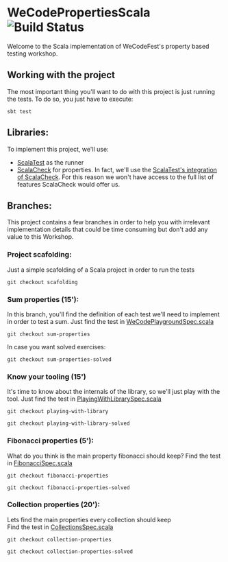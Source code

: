 # WeCodePropertiesScala ![Build Status](https://travis-ci.org/delr3ves/WeCodePropertiesScala.svg?branch=master)

Welcome to the Scala implementation of WeCodeFest's property based testing workshop.

## Working with the project

The most important thing you'll want to do with this project is just running the tests. To do so, you just have to execute:

```
sbt test
```

## Libraries: 

To implement this project, we'll use:
 * [ScalaTest](http://www.scalatest.org/) as the runner
 * [ScalaCheck](https://www.scalacheck.org/) for properties. In fact, we'll use the  [ScalaTest's integration of ScalaCheck](http://www.scalatest.org/user_guide/property_based_testing). For this reason we won't have access to the full list of features ScalaCheck would offer us.


## Branches:

This project contains a few branches in order to help you with irrelevant implementation details that could be time consuming but don't add any value to this Workshop.  

### Project scafolding:
Just a simple scafolding of a Scala project in order to run the tests 

```
git checkout scafolding
```

### Sum properties (15'):
In this branch, you'll find the definition of each test we'll need to implement in order to test a sum. 
Just find the test in [WeCodePlaygroundSpec.scala](src/test/scala/com/emaginalabs/wecodeproperties/WeCodePlaygroundSpec.scala)

```
git checkout sum-properties
```
In case you want solved exercises:
```
git checkout sum-properties-solved
```

### Know your tooling (15')
It's time to know about the internals of the library, so we'll just play with the tool.
Just find the test in [PlayingWithLibrarySpec.scala](src/test/scala/com/emaginalabs/wecodeproperties/PlayingWithLibrarySpec.scala)

```
git checkout playing-with-library
```

```
git checkout playing-with-library-solved
```

### Fibonacci properties (5'):
What do you think is the main property fibonacci should keep? 
Find the test in [FibonacciSpec.scala](src/test/scala/com/emaginalabs/wecodeproperties/FibonacciSpec.scala)

```
git checkout fibonacci-properties
```
```
git checkout fibonacci-properties-solved
```

### Collection properties (20'):
Lets find the main properties every collection should keep  
Find the test in [CollectionsSpec.scala](src/test/scala/com/emaginalabs/wecodeproperties/CollectionsSpec.scala)

```
git checkout collection-properties
```
```
git checkout collection-properties-solved
```
